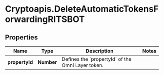 # Cryptoapis.DeleteAutomaticTokensForwardingRITSBOT

## Properties

Name | Type | Description | Notes
------------ | ------------- | ------------- | -------------
**propertyId** | **Number** | Defines the &#x60;propertyId&#x60; of the Omni Layer token. | 


